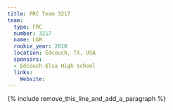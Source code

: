 ```yaml
---
title: FRC Team 3217
team:
  type: FRC
  number: 3217
  name: L&M
  rookie_year: 2010
  location: Edcouch, TX, USA
  sponsors:
  - Edcouch-Elsa High School
  links:
    Website:
---
```


{% include remove_this_line_and_add_a_paragraph %}